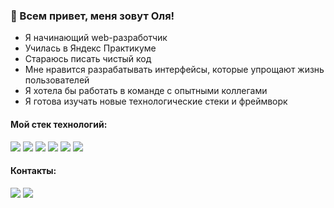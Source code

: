 ### 👋 Всем привет, меня зовут Оля!

* Я начинающий web-разработчик 
* Училась в Яндекс Практикуме
* Стараюсь писать чистый код
* Мне нравится разрабатывать интерфейсы, которые упрощают жизнь пользователей
* Я хотела бы работать в команде с опытными коллегами
* Я готова изучать новые технологические стеки и фреймворк

#### Мой стек технологий:
<img src="https://img.shields.io/badge/HTML-2F4F4F?style=for-the-badge&logo=html5&logoColor=FFFFFF"/> <img src="https://img.shields.io/badge/CSS-2F4F4F?style=for-the-badge&logo=css3&logoColor=FFFFFF"/> <img src="https://img.shields.io/badge/JavaScript-2F4F4F?style=for-the-badge&logo=javascript&logoColor=FFFFFF"/> <img src="https://img.shields.io/badge/React-2F4F4F?style=for-the-badge&logo=reactquery&logoColor=FFFFFF"/> <img src="https://img.shields.io/badge/Node.js-2F4F4F?style=for-the-badge&logo=&logoColor=FFFFFF"/> <img src="https://img.shields.io/badge/webpack-2F4F4F?style=for-the-badge&logo=webpack&logoColor=FFFFFF"/>
#### Контакты:
[<img src="https://img.shields.io/badge/telegram-2F4F4F?style=for-the-badge&logo=telegram&logoColor=FFFFFF"/>](https://t.me/PaolaPanNN)
[<img src="https://img.shields.io/badge/email-2F4F4F?style=for-the-badge&logo=maildotru&logoColor=FFFFFF"/>](mailto:olga_nikolaevna_1995@mail.ru)

